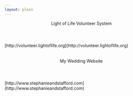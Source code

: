 ```yaml
---
layout: plain
---
```

<header>
Light of Life Volunteer System
</header>
[http://volunteer.lightoflife.org](http://volunteer.lightoflife.org)
<br /><br /><br />
<header>
My Wedding Website
</header>
[http://www.stephanieandstafford.com](http://www.stephanieandstafford.com)
